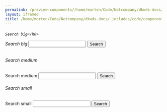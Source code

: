 ```yaml
--- 
permalink: /preview-components//home/morten/Code/Netcompany/dkwds-docs/_includes/code/components/search--default.html
layout: iframed 
title: /home/morten/Code/Netcompany/dkwds-docs/_includes/code/components/search--default.html
---
```

<h6>

    Search big</h6>

<div class="container">
    <div class="col-6">
        <div role="search">
            <form class="search search-big">
                <label class="sr-only" for="search-field-big">Search big</label>
                <input id="search-field-big" type="search" name="search">
                <button type="submit">
                    <span class="search-submit-text">Search</span>
                </button>
            </form>
        </div>
    </div>
</div>

<h6>Search medium</h6>

<div class="container">
    <div class="col-6">
        <div role="search">
            <form class="search">
                <label class="sr-only" for="search-field">Search medium</label>
                <input id="search-field" type="search" name="search">
                <button type="submit">
                    <span class="search-submit-text">Search</span>
                </button>
            </form>
        </div>
    </div>
</div>

<h6>Search small</h6>

<div class="container">
    <div class="col-6">
        <div role="search">
            <form class="search search-small">
                <label class="sr-only" for="search-field-small">Search small</label>
                <input id="search-field-small" type="search" name="search">
                <button type="submit">
                    <span class="sr-only">Search</span>
                </button>
            </form>
        </div>
    </div>
</div>